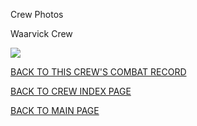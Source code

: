 
Crew Photos






 




Waarvick Crew  
  

![](Waarvick.jpg)
  
  

[BACK TO THIS CREW'S COMBAT RECORD](ValorToVictory/crews/Waarvick.md)  

[BACK TO CREW INDEX PAGE](ValorToVictory/000crews.md)  

[BACK TO MAIN PAGE](ValorToVictory/index.html)


